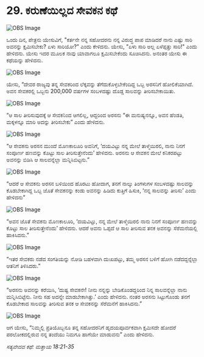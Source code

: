 # 29. ಕರುಣೆಯಿಲ್ಲದ ಸೇವಕನ ಕಥೆ

![OBS Image](https://cdn.door43.org/obs/jpg/360px/obs-en-29-01.jpg)

ಒಂದು ದಿನ, ಪೇತ್ರನು ಯೇಸುವಿಗೆ, "ಕರ್ತನೇ ನನ್ನ ಸಹೋದರನು ನನ್ನ ವಿರುದ್ಧ ಪಾಪ ಮಾಡಿದರೆ ನಾನು ಎಷ್ಟು ಸಾರಿ ಅವನನ್ನು ಕ್ಷಮಿಸಬೇಕು? ಏಳು ಸಾರಿಯೋ?” ಎಂದು ಕೇಳಿದನು.  ಯೇಸು, "ಏಳು ಸಾರಿ ಅಲ್ಲ  ಏಳೆಪ್ಪತ್ತು ಸಾರಿ!" ಎಂದು ಹೇಳಿದನು. ಯೇಸು ಇದರ ಮೂಲಕ ನಾವು ಯಾವಾಗಲೂ ಕ್ಷಮಿಸಬೇಕೆಂದು ಸೂಚಿಸಿದನು. ಅನಂತರ  ಯೇಸು ಈ ಕಥೆಯನ್ನು ಹೇಳಿದನು. 

![OBS Image](https://cdn.door43.org/obs/jpg/360px/obs-en-29-02.jpg)

ಯೇಸು, “ದೇವರ ರಾಜ್ಯವು ತನ್ನ ಸೇವಕರಿಂದ ಲೆಕ್ಕವನ್ನು ತೆಗೆದುಕೊಳ್ಳಬೇಕೆಂದಿದ್ದ ಒಬ್ಬ ಅರಸನಿಗೆ ಹೋಲಿಕೆಯಾಗಿದೆ. ಅವನ ಸೇವಕರಲ್ಲಿ ಒಬ್ಬನು 200,000 ವರ್ಷಗಳ ಸಂಬಳದಷ್ಟು ದೊಡ್ಡ ಸಾಲವನ್ನು ತೀರಿಸಬೇಕಾಯಿತು.

![OBS Image](https://cdn.door43.org/obs/jpg/360px/obs-en-29-03.jpg)

“ಆ ಸಾಲ ತೀರಿಸುವುದಕ್ಕೆ ಆ ಸೇವಕನಿಂದ ಆಗಲಿಲ್ಲ, ಆದ್ದರಿಂದ ಅರಸನು “ಈ ಮನುಷ್ಯನನ್ನೂ, ಅವನ ಹೆಂಡತಿ, ಮಕ್ಕಳನ್ನೂ ಮಾರಿ ಅದನ್ನು ತೀರಿಸಬೇಕು” ಎಂದು ಹೇಳಿದನು.

![OBS Image](https://cdn.door43.org/obs/jpg/360px/obs-en-29-04.jpg)

“ಆ ಸೇವಕನು ಅರಸನ ಮುಂದೆ ಮೊಣಕಾಲೂರಿ ಅವನಿಗೆ, ‘ದಯವಿಟ್ಟು ನನ್ನ ಮೇಲೆ ತಾಳ್ಮೆಯಿರಲಿ, ನಾನು ನಿನಗೆ ಸಂಪೂರ್ಣ ಹಣವನ್ನು ಕೊಟ್ಟು ಸಾಲ ತೀರಿಸುತ್ತೇನೆಂದು’ ಹೇಳಿದನು. ಅರಸನು ಆ ಸೇವಕನ ಮೇಲೆ ಕನಿಕರಪಟ್ಟು ಅವನನ್ನು ಬಿಡಿಸಿ ಆ ಸಾಲವನ್ನೆಲ್ಲಾ ಮನ್ನಿಸಿಬಿಟ್ಟನು.”

![OBS Image](https://cdn.door43.org/obs/jpg/360px/obs-en-29-05.jpg)

“ಆದರೆ ಆ ಸೇವಕನು ಅರಸನ ಬಳಿಯಿಂದ ಹೊರಟು ಹೋದಾಗ, ತನಗೆ ನಾಲ್ಕು ತಿಂಗಳುಗಳ ಸಂಬಳದಷ್ಟು ಸಾಲವನ್ನು ಕೊಡಬೇಕಾಗಿದ್ದ ಒಬ್ಬ ಜೊತೆ ಸೇವಕನನ್ನು ಕಂಡು ಅವನನ್ನು ಹಿಡಿದು ಕುತ್ತಿಗೆ ಹಿಸುಕಿ, ‘ನನ್ನ ಸಾಲವನ್ನು ತೀರಿಸು’ ಎಂದು ಹೇಳಿದನು” 

![OBS Image](https://cdn.door43.org/obs/jpg/360px/obs-en-29-06.jpg)

“ಅವನ ಜೊತೆ ಸೇವಕನು ಮೊಣಕಾಲೂರಿ, ‘ದಯವಿಟ್ಟು, ನನ್ನ ಮೇಲೆ ತಾಳ್ಮೆಯಿರಲಿ ನಾನು ನಿನಗೆ ಸಂಪೂರ್ಣ ಹಣವನ್ನು ಕೊಟ್ಟು ಸಾಲ ತೀರಿಸುತ್ತೇನೆಂದು’ ಹೇಳಿದನು. ಆದರೆ ಅವನು ಒಪ್ಪದೆ ಆ ಸಾಲ ತೀರಿಸುವ ತನಕ ಅವನನ್ನು ಸೆರೆಮನೆಯಲ್ಲಿ ಹಾಕಿಸಿದನು.”

![OBS Image](https://cdn.door43.org/obs/jpg/360px/obs-en-29-07.jpg)

“ಇತರ ಸೇವಕರು ನಡೆದ ಸಂಗತಿಯನ್ನು ನೋಡಿ ಬಹಳವಾಗಿ ದುಃಖಪಟ್ಟು, ತಮ್ಮ ಅರಸನ ಬಳಿಗೆ ಹೋಗಿ ನಡೆದದ್ದನ್ನೆಲ್ಲಾ ಆತನಿಗೆ ತಿಳಿಸಿದರು.” 

![OBS Image](https://cdn.door43.org/obs/jpg/360px/obs-en-29-08.jpg)

“ಅರಸನು ಅವನನ್ನು ಕರೆಯಿಸಿ, ‘ದುಷ್ಟ ಸೇವಕನೇ! ನೀನು ನನ್ನನ್ನು ಬೇಡಿಕೊಂಡದ್ದರಿಂದ ನಿನ್ನ ಸಾಲವನ್ನೆಲ್ಲಾ ನಾನು ಮನ್ನಿಸಿಬಿಟ್ಟೆನು. ನೀನು ಸಹ ಅದನ್ನೇ ಮಾಡಬೇಕಾಗಿತ್ತು.’ ಎಂದು ಹೇಳಿದನು. ನಂತರ  ಅರಸನು ಸಿಟ್ಟುಗೊಂಡು ತನಗೆ ಕೊಡಬೇಕಾದ ಸಾಲವನ್ನು ತೀರಿಸುವ ತನಕ ಆ ಸೇವಕನನ್ನು ಸೆರೆಮನೆಗೆ ಹಾಕಿಸಿದನು.”

![OBS Image](https://cdn.door43.org/obs/jpg/360px/obs-en-29-09.jpg)

ಆಗ ಯೇಸು, “ನಿಮ್ಮಲ್ಲಿ ಪ್ರತಿಯೊಬ್ಬನೂ ತನ್ನ ಸಹೋದರನಿಗೆ ಹೃದಯಪೂರ್ವಕವಾಗಿ ಕ್ಷಮಿಸದೇ ಹೋದರೆ ಪರಲೋಕದಲ್ಲಿರುವ ನನ್ನ ತಂದೆಯು ನಿಮಗೂ ಹಾಗೆಯೇ ಮಾಡುವನು” ಎಂದು ಹೇಳಿದನು.

_ಸತ್ಯವೇದದ ಕಥೆ: ಮತ್ತಾಯ 18:21-35_

